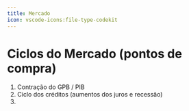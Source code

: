```yaml
---
title: Mercado
icon: vscode-icons:file-type-codekit
---
```


# Ciclos do Mercado (pontos de compra)
1. Contração do GPB / PIB
2. Ciclo dos créditos (aumentos dos juros e recessão)
3. 